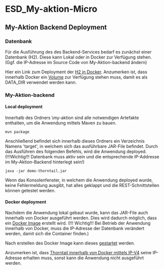 # ESD_My-aktion-Micro

## My-Aktion Backend Deployment

### Datenbank
Für die Ausführung des des Backend-Services bedarf es zunächst einer Datenbank (H2).
Diese kann Lokal oder in Docker zur Verfügung stehen. (Ggf. die IP-Adresse im Source Code von My-Aktion-backend ändern)

Hier ein Link zum Deployment der [H2 in Docker](https://hub.docker.com/r/oscarfonts/h2/).
Anzumerken ist, dass innerhalb Docker ein [Volume](https://docs.docker.com/storage/volumes/) zur Verfügung stehen muss, damit es als DATA_DIR verwendet werden kann.

### My-Aktion-backend

#### Local deployment
Innerhalb des Ordners \my-aktion sind alle notwendigen Artefakte enthalten, um die Anwendung mittels Maven zu bauen.

```
mvn package
```

Anschließend befindet sich innerhalb dieses Ordners ein Verzeichnis Namens 'target', in welchem sich das ausführbare JAR-File befindet.
Durch das Ausführen des folgenden Befehls, wird die Anwendung deployed. (!!!Wichtig!!! Datenbank muss aktiv sein und die entsprechende IP-Addresse im My-Aktion-Backend hinterlegt sein!)

```
java -jar demo-thorntail.jar
```

Wenn das Konsolenfenster, in welchem die Anwendung deployed wurde, keine Fehlermeldung ausgibt, hat alles geklappt und die REST-Schnittstellen können getestet werden.


#### Docker deployment

Nachdem die Anwendung lokal gebaut wurde, kann das JAR-File  auch innerhalb von Docker ausgeführt werden.
Dies wird dadurch möglich, dass ein [Docker Image](https://docs.docker.com/engine/reference/commandline/image_build/) erstellt wird. 
(!!! Wichtig!!! Bei Betrieb der Anwendung innerhalb von Docker, muss die IP-Adresse der Datenbank verändert werden, damit sich die Container finden.)

Nach erstellen des Docker Image kann dieses [gestartet](https://docs.docker.com/engine/reference/run/) werden. 


Anzumerken ist, dass [Thorntail innerhalb von Docker mittels IP-V4](https://www.sipmann.com/socketException-protocol-family-unavailable-java-docker-wildfly.html) seine IP-Adresse erhalten muss, sonst kann die Anwendung nicht ausgeführt werden.





